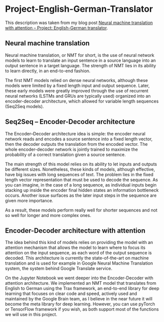 # Project-English-German-Translator

This description was taken from my blog post [Neural machine translation with attention – Project: English-German translator](https://mathchine-learning.blogspot.com/2020/09/neural-machine-translation-with.html).

## Neural machine translation
Neural machine translation, or NMT for short, is the use of neural network models to learn to translate an input sentence in a source language into an output sentence in a target language. The strength of NMT lies in its ability to learn directly, in an end-to-end fashion.

The first NMT models relied on dense neural networks, although these models were limited by a fixed length input and output sequence. Later, these early models were greatly improved through the use of recurrent neural networks (LSTMs and GRUs are typically used) organized into an encoder-decoder architecture, which allowed for variable length sequences (Seq2Seq models).

## Seq2Seq – Encoder-Decoder architecture
The Encoder–Decoder architecture idea is simple: the encoder neural network reads and encodes a source sentence into a fixed length vector, then the decoder outputs the translation from the encoded vector. The whole encoder-decoder network is jointly trained to maximize the probability of a correct translation given a source sentence.

The main strength of this model relies on its ability to let inputs and outputs be different sizes. Nonetheless, these kinds of models, although effective, have big issues with long sequences of text. The problem lies in the fixed length vector representation that must be used to decode the sequence. As you can imagine, in the case of a long sequence, as individual inputs begin stacking up inside the encoder final hidden states an information bottleneck occurs. Another issue surfaces as the later input steps in the sequence are given more importance.

As a result, these models perform really well for shorter sequences and not so well for longer and more complex ones.

## Encoder-Decoder architecture with attention
The idea behind this kind of models relies on providing the model with an attention mechanism that allows the model to learn where to focus its attention on the input sequence, as each word of the output sequence is decoded. This architecture is currently the state-of-the-art on machine translation and is used for example in Google Neural Machine Translation system, the system behind Google Translate service.

On the Jupyter Notebook we went deeper into the Encoder-Decoder with attention architecture. We implemented an NMT model that translates from English to German using the Trax framework, an end-to-end library for deep learning that focuses on clear code and speed, actively used and maintained by the Google Brain team, as I believe in the near future it will become the meta library for deep learning. However, you can use pyTorch or TensorFlow framework if you wish, as both support most of the functions we will use in this project.
